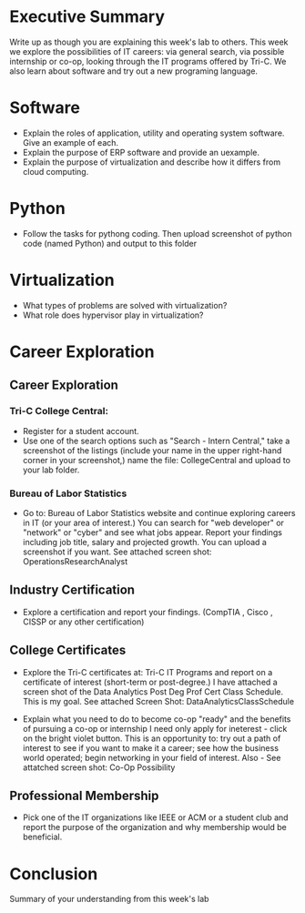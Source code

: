 # Executive Summary
Write up as though you are explaining this week's lab to others.
This week we explore the possibilities of IT careers: via general search, via possible internship or co-op, looking through the IT programs offered by Tri-C. We also learn about software and try out a new programing language. 

# Software
* Explain the roles of application, utility and operating system software. Give an example of each.
* Explain the purpose of ERP software and provide an uexample.
* Explain the purpose of virtualization and describe how it differs from cloud computing.

# Python
* Follow the tasks for pythong coding. Then upload screenshot of python code (named Python) and output to this folder

# Virtualization
* What types of problems are solved with virtualization?
* What role does hypervisor play in virtualization?

# Career Exploration
## Career Exploration
### Tri-C College Central:
* Register for a student account.
* Use one of the search options such as "Search - Intern Central," take a screenshot of the listings (include your name in the upper right-hand corner in your screenshot,) name the file: CollegeCentral and upload to your lab folder.

### Bureau of Labor Statistics
* Go to: Bureau of Labor Statistics website and continue exploring careers in IT (or your area of interest.) You can search for "web developer" or "network" or "cyber" and see what jobs appear. Report your findings including job title, salary and projected growth. You can upload a screenshot if you want.
See attached screen shot: OperationsResearchAnalyst

## Industry Certification
* Explore a certification and report your findings. (CompTIA , Cisco , CISSP or any other certification)

## College Certificates
* Explore the Tri-C certificates at: Tri-C IT Programs and report on a certificate of interest (short-term or post-degree.)
I have attached a screen shot of the Data Analytics Post Deg Prof Cert Class Schedule. This is my goal.
See attached Screen Shot: DataAnalyticsClassSchedule

* Explain what you need to do to become co-op "ready" and the benefits of pursuing a co-op or internship
I need only apply for ineterest - click on the bright violet button. This is an opportunity to: try out a path of interest to see if you want to make it a career; see how the business world operated; begin networking in your field of interest.
Also - See attatched screen shot: Co-Op Possibility

## Professional Membership
* Pick one of the IT organizations like IEEE or ACM or a student club and report the purpose of the organization and why membership would be beneficial.

# Conclusion
Summary of your understanding from this week's lab
